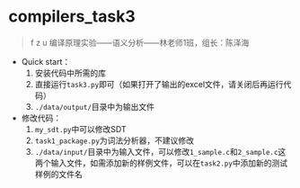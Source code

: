 # compilers_task3

> f z u 编译原理实验——语义分析——林老师1班，组长：陈泽海

- Quick start：
  1. 安装代码中所需的库
  2. 直接运行`task3.py`即可（如果打开了输出的excel文件，请关闭后再运行代码）
  3. `./data/output/`目录中为输出文件
- 修改代码：
  1. `my_sdt.py`中可以修改SDT
  2. `task1_package.py`为词法分析器，不建议修改
  3. `./data/input/`目录中为输入文件，可以修改`1_sample.c`和`2_sample.c`这两个输入文件，如需添加新的样例文件，可以在`task2.py`中添加新的测试样例的文件名

